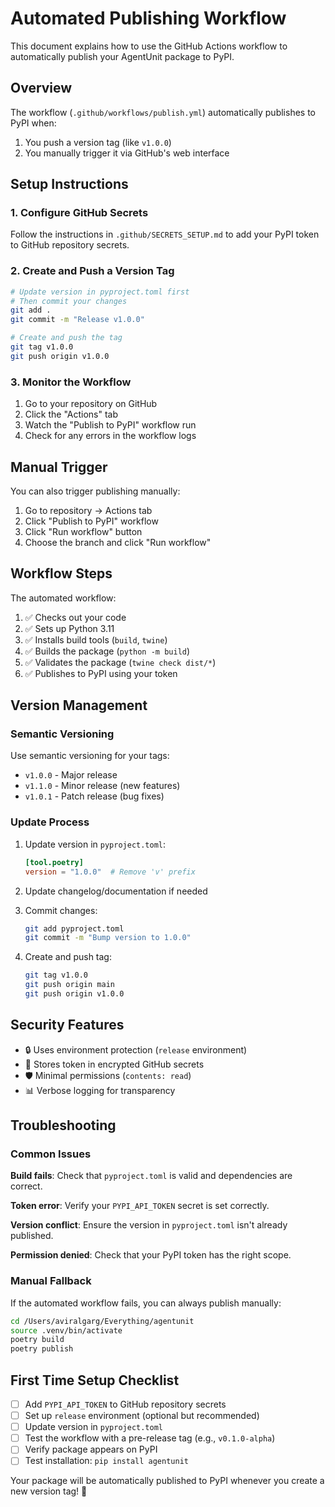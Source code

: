 # Automated Publishing Workflow

This document explains how to use the GitHub Actions workflow to automatically publish your AgentUnit package to PyPI.

## Overview

The workflow (`.github/workflows/publish.yml`) automatically publishes to PyPI when:
1. You push a version tag (like `v1.0.0`)
2. You manually trigger it via GitHub's web interface

## Setup Instructions

### 1. Configure GitHub Secrets

Follow the instructions in `.github/SECRETS_SETUP.md` to add your PyPI token to GitHub repository secrets.

### 2. Create and Push a Version Tag

```bash
# Update version in pyproject.toml first
# Then commit your changes
git add .
git commit -m "Release v1.0.0"

# Create and push the tag
git tag v1.0.0
git push origin v1.0.0
```

### 3. Monitor the Workflow

1. Go to your repository on GitHub
2. Click the "Actions" tab
3. Watch the "Publish to PyPI" workflow run
4. Check for any errors in the workflow logs

## Manual Trigger

You can also trigger publishing manually:

1. Go to repository → Actions tab
2. Click "Publish to PyPI" workflow
3. Click "Run workflow" button
4. Choose the branch and click "Run workflow"

## Workflow Steps

The automated workflow:
1. ✅ Checks out your code
2. ✅ Sets up Python 3.11
3. ✅ Installs build tools (`build`, `twine`)
4. ✅ Builds the package (`python -m build`)
5. ✅ Validates the package (`twine check dist/*`)
6. ✅ Publishes to PyPI using your token

## Version Management

### Semantic Versioning

Use semantic versioning for your tags:
- `v1.0.0` - Major release
- `v1.1.0` - Minor release (new features)
- `v1.0.1` - Patch release (bug fixes)

### Update Process

1. Update version in `pyproject.toml`:
   ```toml
   [tool.poetry]
   version = "1.0.0"  # Remove 'v' prefix
   ```

2. Update changelog/documentation if needed

3. Commit changes:
   ```bash
   git add pyproject.toml
   git commit -m "Bump version to 1.0.0"
   ```

4. Create and push tag:
   ```bash
   git tag v1.0.0
   git push origin main
   git push origin v1.0.0
   ```

## Security Features

- 🔒 Uses environment protection (`release` environment)
- 🔑 Stores token in encrypted GitHub secrets
- 🛡️ Minimal permissions (`contents: read`)
- 📊 Verbose logging for transparency

## Troubleshooting

### Common Issues

**Build fails**: Check that `pyproject.toml` is valid and dependencies are correct.

**Token error**: Verify your `PYPI_API_TOKEN` secret is set correctly.

**Version conflict**: Ensure the version in `pyproject.toml` isn't already published.

**Permission denied**: Check that your PyPI token has the right scope.

### Manual Fallback

If the automated workflow fails, you can always publish manually:

```bash
cd /Users/aviralgarg/Everything/agentunit
source .venv/bin/activate
poetry build
poetry publish
```

## First Time Setup Checklist

- [ ] Add `PYPI_API_TOKEN` to GitHub repository secrets
- [ ] Set up `release` environment (optional but recommended)
- [ ] Update version in `pyproject.toml`
- [ ] Test the workflow with a pre-release tag (e.g., `v0.1.0-alpha`)
- [ ] Verify package appears on PyPI
- [ ] Test installation: `pip install agentunit`

Your package will be automatically published to PyPI whenever you create a new version tag! 🚀